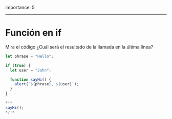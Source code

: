 importance: 5

---
# Función en if

Mira el código ¿Cuál será el resultado de la llamada en la última línea?

```js run
let phrase = "Hello";

if (true) {
  let user = "John";

  function sayHi() {
    alert(`${phrase}, ${user}`);
  }
}

*!*
sayHi();
*/!*
```
